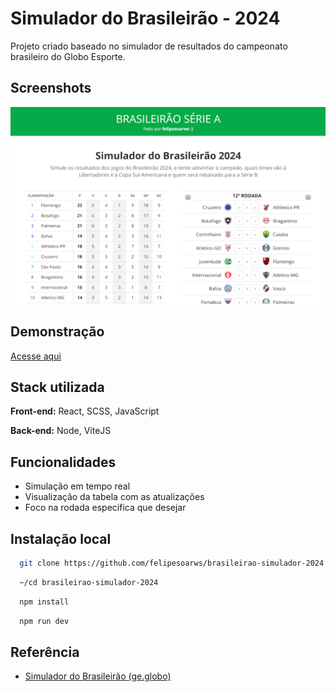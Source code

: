 
# Simulador do Brasileirão - 2024

Projeto criado baseado no simulador de resultados do campeonato brasileiro do Globo Esporte.




## Screenshots

![Simulador do Brasileirão](https://raw.githubusercontent.com/felipesoarws/v2/main/src/assets/brasileirao_simulador_screen.png)


## Demonstração

 [Acesse aqui](https://brasileirao-simulador.vercel.app/)



## Stack utilizada

**Front-end:** React, SCSS, JavaScript

**Back-end:** Node, ViteJS


## Funcionalidades

- Simulação em tempo real
- Visualização da tabela com as atualizações 
- Foco na rodada especifica que desejar



## Instalação local

```bash
  git clone https://github.com/felipesoarws/brasileirao-simulador-2024.git
```


```bash
  ~/cd brasileirao-simulador-2024
```

```bash
  npm install
```

```bash
  npm run dev
```



## Referência

 - [Simulador do Brasileirão (ge.globo)](https://interativos.ge.globo.com/futebol/brasileirao-serie-a/especial/simulador-do-brasileirao-2023)
 

